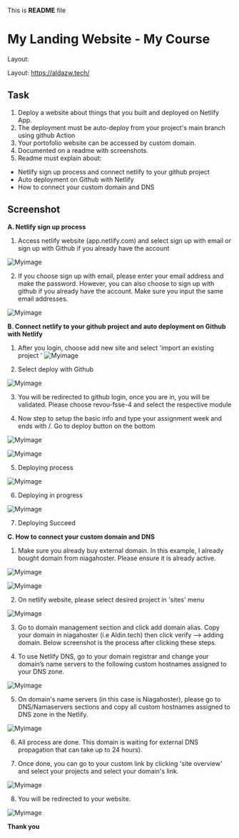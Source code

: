 This is **README** file

# My Landing Website - My Course
Layout: 

Layout: https://aldazw.tech/

## **Task**
1. Deploy a website about things that you built and deployed on Netlify App.
2. The deployment must be auto-deploy from your project's main branch using github Action
3. Your portofolio website can be accessed by custom domain.
4. Documented on a readme with screenshots.
5. Readme must explain about:
- Netlify sign up process and connect netlify to your github project
- Auto deployment on Github with Netlify
- How to connect your custom domain and DNS


## **Screenshot**
**A. Netlify sign up process** 
1. Access netlify website (app.netlify.com) and select sign up with email or sign up with Github if you already have the account


![Myimage](./assets2/1.1%20Sign%20up%20process.JPG)

2. If you choose sign up with email, please enter your email address and make the password. However, you can also choose to sign up with github if you already have the account. Make sure you input the same email addresses.

![Myimage](./assets2/1.2%20Sign%20up%20using%20email.JPG)

**B. Connect netlify to your github project and auto deployment on Github with Netlify**

1. After you login, choose add new site and select 'import an existing project
'
![Myimage](./assets2/2.1%20Import%20project.JPG)


2. Select deploy with Github

![Myimage](./assets2/2.2%20Deploy%20with%20Github.JPG)

3. You will be redirected to github login, once you are in, you will be validated. Please choose revou-fsse-4 and select the respective module


4. Now step to setup the basic info and type your assignment week and ends with /. Go to deploy button on the bottom

![Myimage](./assets2/2.4.1%20Select%20and%20fill%20data.JPG)

![Myimage](./assets2/2.4.2%20Select%20and%20fill%20data.JPG)

5. Deploying process

![Myimage](./assets2/2.4.3%20Deploying.JPG)

6. Deploying in progress

![Myimage](./assets2/2.4.4%20Deploy%20in%20Progress.JPG)

7. Deploying Succeed


**C. How to connect your custom domain and DNS**

1. Make sure you already buy external domain. In this example, I already bought domain from niagahoster. Please ensure it is already active.

![Myimage](./assets2/3.1%20Niagahoster%20active.JPG)

![Myimage](./assets2/3.2%20Niagahoster%20status.JPG)

2. On netlify website, please select desired project in 'sites' menu

![Myimage](./assets2/4.1%20Go%20to%20site%20configuration.JPG)

3. Go to domain management section and click add domain alias. Copy your domain in niagahoster (i.e Aldin.tech) then click verify --> adding domain. Below screenshot is the process after clicking these steps. 

4. To use Netlify DNS, go to your domain registrar and change your domain’s name servers to the following custom hostnames assigned to your DNS zone.

![Myimage](./assets2/4.4%20Domain%20DNS.JPG)

5. On domain's name servers (in this case is Niagahoster), please go to DNS/Namaservers sections and copy all custom hostnames assigned to DNS zone in the Netlify. 

![Myimage](./assets2/4.5%20Change%20Nameserver%20in%20niagahoster.JPG)

6. All process are done. This domain is waiting for external DNS propagation that can take up to 24 hours).

7. Once done, you can go to your custom link by clicking 'site overview' and select your projects and select your domain's link.

![Myimage](./assets2/4.6%20Go%20to%20your%20custom%20link.JPG)

8. You will be redirected to your website.

![Myimage](./assets2/4.7%20Redirect%20to%20website.JPG)


**Thank you**